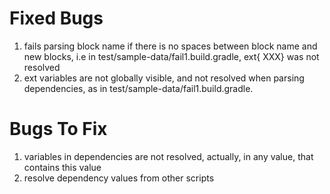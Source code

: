 # Fixed Bugs #
1. fails parsing block name if there is no spaces between block name and new blocks, i.e in test/sample-data/fail1.build.gradle, ext{ XXX} was not resolved
2. ext variables are not globally visible, and not resolved when parsing dependencies, as in test/sample-data/fail1.build.gradle.

# Bugs To Fix #
1. variables in dependencies are not resolved, actually, in any value, that contains this value
2. resolve dependency values from other scripts

